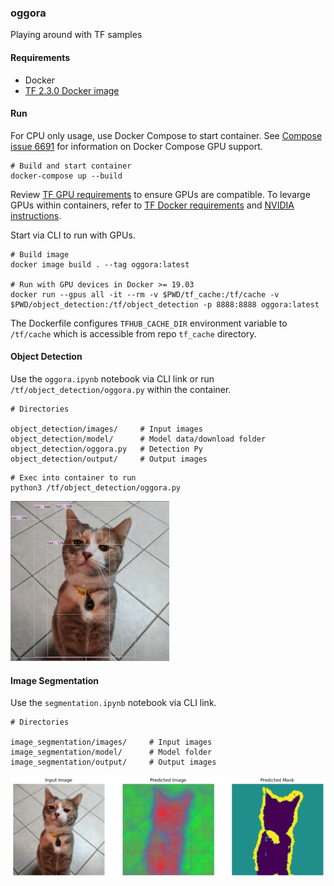 ### oggora

Playing around with TF samples

#### Requirements

- Docker 
- [TF 2.3.0 Docker image](https://hub.docker.com/r/tensorflow/tensorflow)


#### Run

For CPU only usage, use Docker Compose to start container. See [Compose issue 6691](https://github.com/docker/compose/issues/6691) for information on Docker Compose GPU support.

```
# Build and start container
docker-compose up --build
```

Review [TF GPU requirements](https://www.tensorflow.org/install/gpu) to ensure GPUs are compatible. To levarge GPUs within containers, refer to [TF Docker requirements](https://www.tensorflow.org/install/docker#tensorflow_docker_requirements) and [NVIDIA instructions](https://docs.nvidia.com/datacenter/cloud-native/index.html). 


Start via CLI to run with GPUs.

```
# Build image
docker image build . --tag oggora:latest

# Run with GPU devices in Docker >= 19.03 
docker run --gpus all -it --rm -v $PWD/tf_cache:/tf/cache -v $PWD/object_detection:/tf/object_detection -p 8888:8888 oggora:latest
```

The Dockerfile configures `TFHUB_CACHE_DIR` environment variable to `/tf/cache` which is accessible from repo `tf_cache` directory.

####  Object Detection
Use the `oggora.ipynb` notebook via CLI link or run `/tf/object_detection/oggora.py` within the container.

```
# Directories

object_detection/images/     # Input images 
object_detection/model/      # Model data/download folder
object_detection/oggora.py   # Detection Py
object_detection/output/     # Output images 
```

```
# Exec into container to run
python3 /tf/object_detection/oggora.py 
```

![Output image](./object_detection/output/pixel_detect.png?raw=true "Object detection output image of my cat")

####  Image Segmentation

Use the `segmentation.ipynb` notebook via CLI link.

```
# Directories

image_segmentation/images/     # Input images 
image_segmentation/model/      # Model folder
image_segmentation/output/     # Output images 
```

![Output image](./image_segmentation/output/pixel_segment.png?raw=true "Image Segmentation images of my cat")



